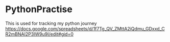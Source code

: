 # PythonPractise
This is used for tracking my python journey
https://docs.google.com/spreadsheets/d/1f7Tg_QV_ZMttA2iQdmu_GDxxd_CR2mBNAI2P3IW9u9I/edit#gid=0
